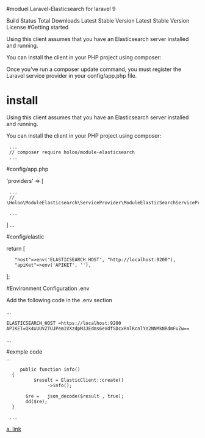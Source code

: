 #moduel Laravel-Elasticsearch  for laravel  9 


Build Status Total Downloads Latest Stable Version Latest Stable Version License
#Getting started 

Using this client assumes that you have an Elasticsearch server installed and running.

You can install the client in your PHP project using composer:

Once you’ve run a composer update command, you must register the Laravel service provider in your config/app.php file.


# install
Using this client assumes that you have an Elasticsearch server installed and running.

You can install the client in your PHP project using composer:
  
     ...
     // composer require holoo/module-elasticsearch
     ...



#config/app.php

 'providers' => [

     ...
     // \Holoo\ModuleElasticsearch\ServiceProvider\ModuleElasticSearchServiceProvider::class,

     ...
    
 ]
 ...
 
 #config/elastic  
 
   return [
      
       "host"=>env('ELASTICSEARCH_HOST', "http://localhost:9200"),
       "apiKet"=>env('APIKET', ''),
   
   ];
 
 
#Environment Configuration  .env
 
 Add the following code in the .env section  
 
   ...
     
    ELASTICSEARCH_HOST =https://localhost:9200
    APIKET=Qk4xUUVZTUJPem1VXzdpM3JEdms6eVdfSDcxRnlRcnlYY2NNMkNRdmFuZw==
   ...
  
  
  #exmple code  
    ... 
     
         public function info()
      {
              $result = ElasticClient::create()
                   ->info();
    
           $re =   json_decode($result , true);
           dd($re);
      } 
      
     ...   
     
 [a. link](https://www.elastic.co/guide/en/elasticsearch/client/php-api/current/index_management.html   
)
